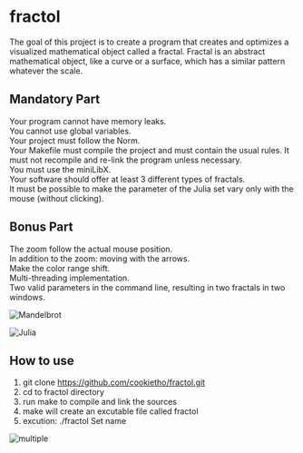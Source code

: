 # fractol
The goal of this project is to create a program that creates and optimizes a visualized mathematical object called a fractal. Fractal is an abstract mathematical object, like a curve or a surface, which has a similar pattern whatever the scale. 

## Mandatory Part
Your program cannot have memory leaks.</br>
You cannot use global variables.</br>
Your project must follow the Norm.</br>
Your Makefile must compile the project and must contain the usual rules. It must not recompile and re-link the program unless necessary.</br>
You must use the miniLibX.</br>
Your software should offer at least 3 different types of fractals.</br>
It must be possible to make the parameter of the Julia set vary only with the mouse (without clicking).</br>

## Bonus Part
The zoom follow the actual mouse position.</br>
In addition to the zoom: moving with the arrows.</br>
Make the color range shift.</br>
Multi-threading implementation.</br>
Two valid parameters in the command line, resulting in two fractals in two windows.</br>

![Mandelbrot](https://github.com/cookietho/fractol/blob/master/Mandelbrot.gif)

![Julia](https://github.com/cookietho/fractol/blob/master/Julia.gif)

## How to use
1. git clone https://github.com/cookietho/fractol.git
2. cd to fractol directory
3. run make to compile and link the sources
4. make will create an excutable file called fractol
5. excution: ./fractol Set name

![multiple](https://github.com/cookietho/fractol/blob/master/Multiple.gif)
